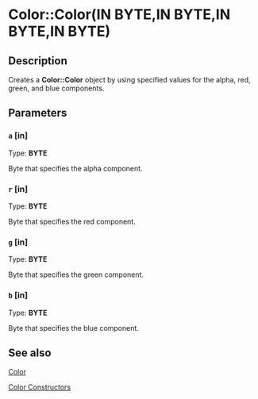 # Color::Color(IN BYTE,IN BYTE,IN BYTE,IN BYTE)

## Description

Creates a **Color::Color** object by using specified values for the alpha, red, green, and blue components.

## Parameters

### `a` [in]

Type: **BYTE**

Byte that specifies the alpha component.

### `r` [in]

Type: **BYTE**

Byte that specifies the red component.

### `g` [in]

Type: **BYTE**

Byte that specifies the green component.

### `b` [in]

Type: **BYTE**

Byte that specifies the blue component.

## See also

[Color](https://learn.microsoft.com/windows/desktop/api/gdipluscolor/nl-gdipluscolor-color)

[Color Constructors](https://learn.microsoft.com/previous-versions/ms536243(v=vs.85))